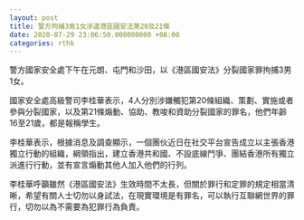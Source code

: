 ```yaml
---
layout: post
title: 警方拘捕3男1女涉違港區國安法第20及21條
date: 2020-07-29 23:06:50.000000000 +08:00
categories: rthk
---
```


警方國家安全處下午在元朗、屯門和沙田，以《港區國安法》分裂國家罪拘捕3男1女。

國家安全處高級警司李桂華表示，4人分別涉嫌觸犯第20條組織、策劃、實施或者參與分裂國家，以及第21條煽動、協助、教唆和資助分裂國家的罪名，他們年齡16至21歲，都是報稱學生。

李桂華表示，根據消息及調查顯示，一個團伙近日在社交平台宣告成立以主張香港獨立行動的組織，綱領指出，建立香港共和國、不設底線鬥爭、團結香港所有獨立派進行行動，並有宣言煽動其他人加入他們的行列。

李桂華呼籲雖然《港區國安法》生效時間不太長，但關於罪行和定罪的規定相當清晰，希望有關人士切勿以身試法，在現實環境是有罪名，可以執行互聯網世界的罪行，切勿以為不需要為犯罪行為負責。
